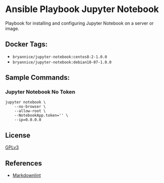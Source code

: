 # Ansible Playbook Jupyter Notebook

Playbook for installing and configuring Jupyter Notebook on a server or image.

## Docker Tags:

- `bryannice/jupyter-notebook:centos8-2-1.0.0`
- `bryannice/jupyter-notebook:debian10-07-1.0.0`

## Sample Commands:

### Jupyter Notebook No Token

```
jupyter notebook \
    --no-browser \
    --allow-root \
    --NotebookApp.token='' \
    --ip=0.0.0.0
```

## License

[GPLv3](LICENSE)

## References

* [Markdownlint](https://dlaa.me/markdownlint/)
